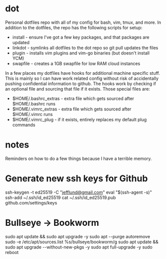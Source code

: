 # dot

Personal dotfiles repo with all of my config for bash, vim, tmux, and more. In
addition to the dotfiles, the repo has the following scripts for setup:

* install - ensure I've got a few key packages, and that packages are updated
* linkdot - symlinks all dotfiles to the dot repo so git pull updates the files
* plugin - installs vim plugins and vim-go binaries (but doesn't install YCM)
* swapfile - creates a 1GB swapfile for low RAM cloud instances

In a few places my dotfiles have hooks for additional machine specific stuff.
This is mainly so I can have work related config without risk of accidentally
pushing confidential information to github. The hooks work by checking if an
optional file and sourcing that file if it exists. Those special files are:

* $HOME/.bashrc_extras - extra file which gets sourced after $HOME/.bashrc runs
* $HOME/.vimrc_extras - extra file which gets sourced after $HOME/.vimrc runs
* $HOME/.vimrc_plug - if it exists, entirely replaces my default plug commands

# notes

Reminders on how to do a few things because I have a terrible memory.

# Generate new ssh keys for Github

ssh-keygen -t ed25519 -C "jefflund@gmail.com"
eval "$(ssh-agent -s)"
ssh-add ~/.ssh/id_ed25519
cat ~/.ssh/id_ed25519.pub
github.com/settings/keys

# Bullseye -> Bookworm

sudo apt update && sudo apt upgrade -y
sudo apt --purge autoremove
sudo -e /etc/apt/sources.list
%s/bullseye/bookworm/g
sudo apt update && sudo apt upgrade --without-new-pkgs -y
sudo apt full-upgrade -y
sudo reboot

